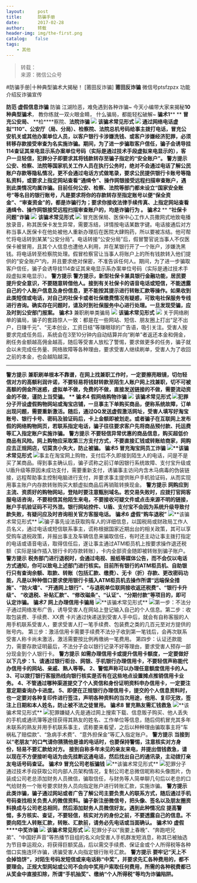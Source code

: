 ```yaml
---
layout:     post
title:      防骗手册
date:       2017-02-28
author:     转载
header-img: img/the-first.png
catalog:   false
tags:
    - 其他
---
```


<blockquote><p>转载：<br>
来源：微信公众号</p></blockquote>

#防骗手册|十种典型骗术大揭秘！
[莆田反诈骗]
**莆田反诈骗**
微信号ptsfzpzx
功能介绍反诈骗宣传

**防范**·**虚假信息诈骗**
防骗
江湖险恶，难免遇到各种诈骗~
今天小编带大家来揭秘**10种典型骗术**，
教你练就一双火眼金睛，
什么骗局，都能轻松破解~
**骗术1****
**
**冒充公安****局****、**
**检****察院、****法院诈骗**
![]({{site.baseurl}}/postimg/vgr1ia2XkyWHFh94DFFaF87XOEuTnwNe5ZZrJjuKE3exE5iad0gJ5iaFiaURmCyGkiaY50WA53fzRPOiaPu7iakJOyLVg.png)
**该骗术常见形式**
![]({{site.baseurl}}/postimg/vgr1ia2XkyWHFh94DFFaF87XOEuTnwNe5mdHDFEOYapqgoUmZy40nE1HlVo0vZTxujdBjysS7R0tuicsqiaHQTamQ.jpeg)
通过网络电话虚拟“110”、公安厅（局、分局）、检察院、法院总机号码给事主拨打电话，冒充公安机关或其他办案单位人员，以客户银行卡涉嫌洗钱、或客户涉嫌经济犯罪，必须转移存款接受审查为名实施诈骗。期间，为了进一步骗取客户信任，骗子会诱导挂114查证其来电显示系办案单位号码（实际是通过技术手段虚拟来电显示的），客户一旦轻信，犯罪分子即要求其将钱款转存至骗子指定的“安全账户”。
**警方提示**
**公安、检察、法院等国家机关工作人员在执行公务时，绝对不会通过电话了解公民账户存款等隐私情况，更不会通过电话方式做笔录，要求公民提供银行卡账号等隐私资料，或要求上指定网站查看“通缉令”、操作网银接受远程扫描审查账户，遇到此类情况均属诈骗。目前任何公安、检察、法院等部门都未设立“国家安全账号”等名目的银行账号，凡是要求将你的存款转存至指定账号以便“保全资金”、“审查资金”的，都是诈骗行为；要求你接收法律手续传真、上指定网站查看通缉令、操作网银接受远程扫描审查账户的，均是诈骗行为**
。
**骗术2****
**
**“社保卡问题”诈骗**
![]({{site.baseurl}}/postimg/vgr1ia2XkyWHFh94DFFaF87XOEuTnwNe5ZZrJjuKE3exE5iad0gJ5iaFiaURmCyGkiaY50WA53fzRPOiaPu7iakJOyLVg.png)
**该骗术常见形式**
![]({{site.baseurl}}/postimg/vgr1ia2XkyWHFh94DFFaF87XOEuTnwNe5U30rIbmgUwdY8DetMt2mBBMzT7bXWD3QFyxzd3dYia8db9txORtj6Kw.jpeg)
冒充医保局、医保中心工作人员撒网式地致电播放录音，称其医保卡发生异常，需要冻结，详情按电话某数字键。电话接通后对方称当事人医保卡在他处被他人重新办理后在医院大肆购药，所以要被冻结。他可帮忙将电话转到某某“公安分局”。电话转接“公安分局”后，假冒警官说当事人不仅医保卡被冒用，且其个人信息也遭他人利用，并在某银行开了一个账户，涉嫌洗黑钱。将电话转至检察院处理。假冒检察官让当事人将账户上的所有钱款转入他们提供的“安全账户”内，并且要求绝对保密，不准告诉任何人。期间，为了进一步骗取客户信任，骗子会诱导挂114查证其来电显示系办案单位号码（实际是通过技术手段虚拟来电显示）。
**警方提示**
**警方提示，新型社保卡兼具银行金融功能，居民要提升安全意识，不要随意转借他人。接到有关社保卡的语音电话或短信，不能透露自己的个人账户信息及身份信息，更不能按其提示进行转账汇款等操作。如果收到此类短信或电话，对自己的社保卡或者社保缴费情况有疑惑，可致电社保服务专线进行咨询。确实存在问题时，请及时到社保服务中心进行处理。一旦发现受骗，应及时到公安部门报案。**
**骗术3**
兼职刷单类骗局
![]({{site.baseurl}}/postimg/vgr1ia2XkyWHFh94DFFaF87XOEuTnwNe5ZZrJjuKE3exE5iad0gJ5iaFiaURmCyGkiaY50WA53fzRPOiaPu7iakJOyLVg.png)
**该骗术常见形式**
![]({{site.baseurl}}/postimg/vgr1ia2XkyWHFh94DFFaF87XOEuTnwNe5RGobURnVAxaOBCO4GrBk0JgCFzeGwicVX4e4sRMJRKZHz7iboTe6ydicA.jpeg)
关于网络刷单的骗局，骗子的套路惊人一致：都是在一些网站、短信、朋友圈上打出“足不出户，日赚千元”、“无本创业，工资日结”等赚眼球的广告语，吸引关注。受害人按要求完成任务后，系统会在3至10分钟内自动结算并向“刷单”者返还本金和佣金，刷任务金额越高佣金越高，随后等受害人放松了警惕，要求做更多的任务，骗子就会以未完成任务量、网络故障等各种理由，要求受害人继续刷单，受害人为了收回之前的本金，也会越陷越深。
****
**警方提示**
**兼职刷单根本不靠谱，在网上找兼职工作时，一定要擦亮眼镜，切勿轻信对方的高额利润许诺，不要轻易将钱财转款至陌生人账户网上找兼职，切不可被高额的佣金所迷惑，虚拟单不做，免费的不做，直接发送链接的不做，需要流动资金的不做，谨防上当受骗。
**
**骗术4**
**假网络购物诈骗**
![]({{site.baseurl}}/postimg/vgr1ia2XkyWHFh94DFFaF87XOEuTnwNe5ZZrJjuKE3exE5iad0gJ5iaFiaURmCyGkiaY50WA53fzRPOiaPu7iakJOyLVg.png)
**该骗术常见形式**
![](http://mmbiz.qpic.cn/mmbiz_jpg/vgr1ia2XkyWHFh94DFFaF87XOEuTnwNe5geqafDezRDiaIt72dTaLqLzV2QTl255mEGqxCkjliaxiao1akdSADkGHw/640?)犯罪分子开设虚假购物网站或淘宝店铺，一旦事主下单购买商品，便称系统故障，订单出现问题，需要重新激活。随后，通过QQ发送虚假激活网址，受害人填写好淘宝账号、银行卡号、密码及验证码后，卡上金额即被划走。或者骗子在互联网上发布假的网络购物网页，若联系指定电话，骗子往往要求客户先将商品预付款、托运费等汇入指定账户实施诈骗。
**警方提示**
**不要轻信异常优惠的商品信息，购买超低价商品有风险。网上购物应采取第三方支付方式，不要直接汇钱或转账给商家，网购应去正规网店，切莫贪小失大，防止被骗。**
**骗术5**
**冒充淘宝网员工诈骗**
![](http://mmbiz.qpic.cn/mmbiz_png/vgr1ia2XkyWHFh94DFFaF87XOEuTnwNe5ZZrJjuKE3exE5iad0gJ5iaFiaURmCyGkiaY50WA53fzRPOiaPu7iakJOyLVg/640?)**该骗术常见形式**
![](http://mmbiz.qpic.cn/mmbiz_jpg/vgr1ia2XkyWHFh94DFFaF87XOEuTnwNe5OlSyqB32trfQc903AM0ibJucvScMGgaTxB4lRHzEdgHibYk4Wy3n7icCA/640?)事主在淘宝网上购物，支付后不久即接到陌生人的电话，问是不是买了某商品。得到事主确认后，骗子谎称之前订单因银行系统故障、支付宝升级或U盾升级等原因未成功支付，需要重新支付，诱骗事主访问内含木马病毒的伪装链接，远程帮助事主控制电脑进行支付，并要求事主提供账户手机验证码，从而实现用事主账户内存款转账购买大额虚拟商品后再销赃转换现金。
**警方提示**
**网购应到主流、资质好的购物网站，登陆时要注意甄别域名。若交易失败时，应拨打官网客服电话咨询，不要相信其他陌生来电，不要接收可疑文件或点击来源不明的链接，账户手机验证码不可外泄。银行网站控件、U盾、支付宝不会因为系统升级导致付款失败，有疑问应及时咨询相关官方客服电话。**
**骗术6**
**虚假“购车退税”**
![](http://mmbiz.qpic.cn/mmbiz_png/vgr1ia2XkyWHFh94DFFaF87XOEuTnwNe5ZZrJjuKE3exE5iad0gJ5iaFiaURmCyGkiaY50WA53fzRPOiaPu7iakJOyLVg/640?)**该骗术常见形式**
![](http://mmbiz.qpic.cn/mmbiz_jpg/vgr1ia2XkyWHFh94DFFaF87XOEuTnwNe5BX4AWZxnAic7ANrVSAhS9WUn1UcQWtddf3dyiclibTfBPoqJz05MQMQAA/640?)骗子事先设法获取购车人的详细信息，以国税局或财政局工作人员名义，通过电话或短信联系事主，谎称根据国家近期出台的相关政策，其可以享受购车退税政策，并报出事主及车辆信息来骗取信任，有时还主动让事主拨打指定的电话或语音电话，取得信任后，遂让事主通过ATM柜员机上按要求操作退还税额（实际是操作插入银行卡的存款转账），卡内全部资金随即被转账到骗子账户。
**警方提示**
**税务部门进行退税时，会通过电视、报纸等媒体公告，而不会仅以电话方式通知，你可以致电上述部门进行核实。目前所有银行的ATM柜员机、自助银行只有查询余额、取款、转账（包括汇款、缴费）、无卡（折）存款、更改密码功能，凡是以种种借口要求使用银行卡插入ATM柜员机去操作所谓“远端保全措施”、“防火墙”、“开通网上银行”、“与退税单位联网接收返还税费”、“银行卡升级”、
“收退税、补贴汇款”、“修改磁条”、“认证”、“分期付款”等项目的，即可认定诈骗。**
**骗术7**
**网上办理信用卡骗局**
![](http://mmbiz.qpic.cn/mmbiz_png/vgr1ia2XkyWHFh94DFFaF87XOEuTnwNe5ZZrJjuKE3exE5iad0gJ5iaFiaURmCyGkiaY50WA53fzRPOiaPu7iakJOyLVg/640?)**该骗术常见形式**
![](http://mmbiz.qpic.cn/mmbiz_jpg/vgr1ia2XkyWHFh94DFFaF87XOEuTnwNe5NLCot46S9cNwMic9uicUEKqicyo3JBtN0SDqsiaEKric6sFMvzrERlUP6Tw/640?)第一步：不法分子通过网络发布广告，诱导受害人在网站上登记输入自己的个人信息。第二步：收取包装费、手续费、XX费
卡片通过快递送到受害人手中后，就会有自称客服的人用手机联系受害人，要求受害人打一笔手续费、包装费之类的几百元至对方提供的账号内。
第三步：激活信用卡需要手续费不法分子收到第一笔钱后，会再次联系受害人称卡尚未激活，激活需要按比例再缴纳一笔费用。
第四步：认证还款能力，需要存款证明最后，不法分子会以银行记录不好等理由，要求受害人预存一部分现金到个人银行卡。
**警方提示**
**如需办理信用卡或提升信用卡额度，一定要做好以下几步：1、请通过银行柜台、网银、手机银行办理信用卡，不要轻信声称能代办信用卡的网站、亲戚、熟人等等。
2、警惕声称可以办理任意额度信用卡的人。3、可以拨打银行客服热线向银行核实是否有在这些地点设置摊点推销信用卡业务。
4、不管通过哪种渠道提交了个人资信和身份证明资料申办信用卡，一定要注意定期查询办卡进度。
5、即便在正规银行办理信用卡，提交的个人信息资料时，也一定要对各种复印件进行签注，声明各种资料的当次用途，他用、复印无效，签注上日期和本人姓名，防止被不法之徒冒用。**
**骗术8**
**冒充熟友需汇钱救急**
![](http://mmbiz.qpic.cn/mmbiz_png/vgr1ia2XkyWHFh94DFFaF87XOEuTnwNe5ZZrJjuKE3exE5iad0gJ5iaFiaURmCyGkiaY50WA53fzRPOiaPu7iakJOyLVg/640?)**该骗术常见形式**
![](http://mmbiz.qpic.cn/mmbiz_jpg/vgr1ia2XkyWHFh94DFFaF87XOEuTnwNe5d9HOiaDqtsuRUIyAK0GbokWeq2hhNgvqYSeVNFA33ZlL1NqSZIkl7rA/640?)犯罪嫌疑人先是通过网上搜索下载、信息贩子购买、他人丢失的手机或通讯簿等途径获得其熟友的姓名、工作单位等信息，随后伺机冒充其多年未联系的熟友并用手机联系事主，谎称要来看望，之后以种种理由骗取事主将“车祸私了赔偿款”、“急病手术费”、“意外担保金”等汇入指定账户。
**警方提示**
**当接到以“老朋友”的口气请你猜猜他是谁的电话时，也要保持警惕，注意核实对方身份，轻易不要汇款给对方。
接到自称多年未见的亲友来电，并提出借钱救急，请以现在不方便接听电话为由先挂断这通电话，然后找出自己的通讯录，主动拨打亲友电话号码查证。**
**骗术9**
**冒充公司老板骗钱**
![](http://mmbiz.qpic.cn/mmbiz_png/vgr1ia2XkyWHFh94DFFaF87XOEuTnwNe5ZZrJjuKE3exE5iad0gJ5iaFiaURmCyGkiaY50WA53fzRPOiaPu7iakJOyLVg/640?)**该骗术常见形式**
![](http://mmbiz.qpic.cn/mmbiz_jpg/vgr1ia2XkyWHFh94DFFaF87XOEuTnwNe5SdL0ZG9icb5vVCKlWw3plnOClayibdqbBLmIWLvR90B4TuD8klAM2smQ/640?)犯罪分子通过技术手段获取公司内部人员架构情况，复制公司老总微信昵称和头像图片，伪装成公司老总添加财务人员微信，骗取信任，与财务等人简单聊几句后以老总的口气给财务一个账号要求财务人员向指定账户进行转账汇款，实施诈骗。
**警方提示**
**此类诈骗，骗子通过网站或者广告了解公司主要负责人的联系方式，随后通过手机号码查找相关负责人的微信资料。骗子新注册微信号，把头像、签名以及朋友圈资料换成与公司老总相同，然后添加财务人员微信好友。遇到此种情况应
提高警惕，多方核实、查证，不要轻信，核实对方的身份之前，不要透露自己的信息。不要向陌生人转账汇款，转账、汇款前，请务必先电话或当面确认。**
**骗术10**
**虚假****中奖诈骗**
![]({{site.baseurl}}/postimg/vgr1ia2XkyWHFh94DFFaF87XOEuTnwNe5ZZrJjuKE3exE5iad0gJ5iaFiaURmCyGkiaY50WA53fzRPOiaPu7iakJOyLVg.png)
**该骗术常见形式**
![]({{site.baseurl}}/postimg/vgr1ia2XkyWHFh94DFFaF87XOEuTnwNe5cVictb6TE4Kf6UBfWWNz45Z1ib8lAL8XpDcuGBWRd9MGEQMbNKChibomg.jpeg)
犯罪分子以“我要上春晚”、“奔跑吧兄弟”、“中国好声音”等热播节目组的名义向受害人手机群发短消息，称其已被抽选为节目幸运观众，将获得巨额奖品，后以需交手续费、保证金或个人所得税等各种借口实施连环诈骗，诱骗受害人向指定银行账号汇款。
**警方提示**
**要牢记“天上不会掉馅饼”，对陌生号码发短信或来电话称“中奖”，并要求先汇各种费用的，都不要理会。正规大型网站或公司不会向中奖用户索取任何费用，所需的各种税费都已从奖金中直接扣除，所谓“手机抽奖”、缴纳“个人所得税”等均为诈骗陷阱。**
